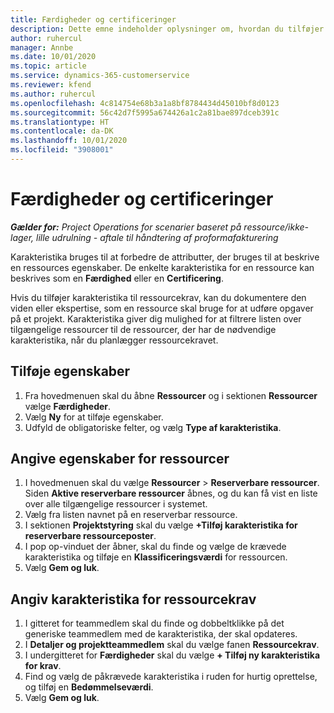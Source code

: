 ```yaml
---
title: Færdigheder og certificeringer
description: Dette emne indeholder oplysninger om, hvordan du tilføjer kvalifikations- og certificeringskarakteristika til ressourcer.
author: ruhercul
manager: Annbe
ms.date: 10/01/2020
ms.topic: article
ms.service: dynamics-365-customerservice
ms.reviewer: kfend
ms.author: ruhercul
ms.openlocfilehash: 4c814754e68b3a1a8bf8784434d45010bf8d0123
ms.sourcegitcommit: 56c42d7f5995a674426a1c2a81bae897dceb391c
ms.translationtype: HT
ms.contentlocale: da-DK
ms.lasthandoff: 10/01/2020
ms.locfileid: "3908001"
---
```

# <a name="skills-and-certifications"></a>Færdigheder og certificeringer
_**Gælder for:** Project Operations for scenarier baseret på ressource/ikke-lager, lille udrulning - aftale til håndtering af proformafakturering_

Karakteristika bruges til at forbedre de attributter, der bruges til at beskrive en ressources egenskaber. De enkelte karakteristika for en ressource kan beskrives som en **Færdighed** eller en **Certificering**.

Hvis du tilføjer karakteristika til ressourcekrav, kan du dokumentere den viden eller ekspertise, som en ressource skal bruge for at udføre opgaver på et projekt. Karakteristika giver dig mulighed for at filtrere listen over tilgængelige ressourcer til de ressourcer, der har de nødvendige karakteristika, når du planlægger ressourcekravet.

## <a name="add-characteristics"></a>Tilføje egenskaber

1. Fra hovedmenuen skal du åbne **Ressourcer** og i sektionen **Ressourcer** vælge **Færdigheder**.
2. Vælg **Ny** for at tilføje egenskaber.
3. Udfyld de obligatoriske felter, og vælg **Type af karakteristika**.

## <a name="assign-characteristics-to-resources"></a>Angive egenskaber for ressourcer

1. I hovedmenuen skal du vælge **Ressourcer** > **Reserverbare ressourcer**. Siden **Aktive reserverbare ressourcer** åbnes, og du kan få vist en liste over alle tilgængelige ressourcer i systemet.
2. Vælg fra listen navnet på en reserverbar ressource.
3. I sektionen **Projektstyring** skal du vælge **+Tilføj karakteristika for reserverbare ressourceposter**.
4. I pop op-vinduet der åbner, skal du finde og vælge de krævede karakteristika og tilføje en **Klassificeringsværdi** for ressourcen.
5. Vælg **Gem og luk**.

## <a name="assign-characteristics-to-resource-requirements"></a>Angiv karakteristika for ressourcekrav

1. I gitteret for teammedlem skal du finde og dobbeltklikke på det generiske teammedlem med de karakteristika, der skal opdateres.
2. I **Detaljer og projektteammedlem** skal du vælge fanen **Ressourcekrav**.
3. I undergitteret for **Færdigheder** skal du vælge **+ Tilføj ny karakteristika for krav**.
4. Find og vælg de påkrævede karakteristika i ruden for hurtig oprettelse, og tilføj en **Bedømmelseværdi**.
5. Vælg **Gem og luk**.